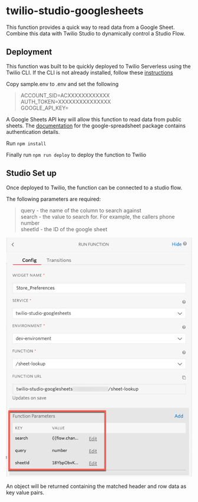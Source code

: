 # twilio-studio-googlesheets

This function provides a quick way to read data from a Google Sheet. Combine this data with Twilio Studio to dynamically control a Studio Flow.

## Deployment

This function was built to be quickly deployed to Twilio Serverless using the Twilio CLI. If the CLI is not already installed, follow these [instructions](https://www.twilio.com/docs/twilio-cli/quickstart)

Copy sample.env to .env and set the following

> ACCOUNT_SID=ACXXXXXXXXXXXX\
> AUTH_TOKEN=XXXXXXXXXXXXXXX\
> GOOGLE_API_KEY=

A Google Sheets API key will allow this function to read data from public sheets. The [documentation](https://www.npmjs.com/package/google-spreadsheet) for the google-spreadsheet package contains authentication details.

Run `npm install`

Finally run `npm run deploy` to deploy the function to Twilio

## Studio Set up

Once deployed to Twilio, the function can be connected to a studio flow.

The following parameters are required:

> query - the name of the column to search against\
> search - the value to search for. For example, the callers phone number\
> sheetId - the ID of the google sheet

![Studio function settings](./screenshots/studio-function.png)

An object will be returned containing the matched header and row data as key value pairs.
